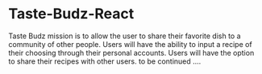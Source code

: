 # Taste-Budz-React
Taste Budz mission is to allow the user to share their favorite dish to a community of other people.
Users will have the ability to input a recipe of their choosing through their personal accounts.
Users will have the option to share their recipes with other users.  to be continued ....
